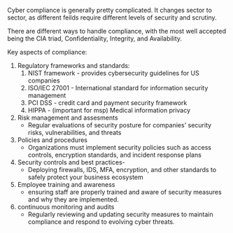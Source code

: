 Cyber compliance is generally pretty complicated. It changes sector to sector, as different feilds require different levels of security and scrutiny.

There are different ways to handle compliance, with the most well accepted being the CIA triad, Confidentiality, Integrity, and Availability.

Key aspects of compliance: 
1. Regulatory frameworks and standards:
	1. NIST framework - provides cybersecurity guidelines for US companies
	2. ISO/IEC 27001 - International standard for information security management
	3. PCI DSS - credit card and payment security framework
	4. HIPPA - (important for msp) Medical information privacy
2. Risk management and assesments 
	- Regular evaluations of security posture for companies' security risks, vulnerabilities, and threats
3. Policies and procedures 
	- Organizations must implement security policies such as access controls, encryption standards, and incident response plans
4. Security controls and best practices-
	- Deploying firewalls, IDS, MFA, encryption, and other standards to safely protect your business ecosystem
5. Employee training and awareness
	- ensuring staff are properly trained and aware of security measures and why they are implemented. 
6. continuous monitoring and audits
	- Regularly reviewing and updating security measures to maintain compliance and respond to  evolving cyber threats.

